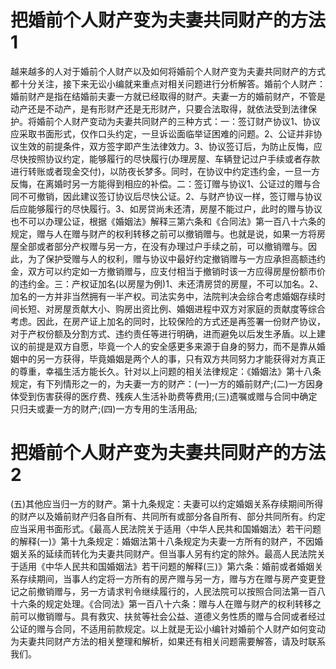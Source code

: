 # 把婚前个人财产变为夫妻共同财产的方法1

越来越多的人对于婚前个人财产以及如何将婚前个人财产变为夫妻共同财产的方式都十分关注，接下来无讼小编就来重点对相关问题进行分析解答。婚前个人财产：婚前财产是指在结婚前夫妻一方就已经取得的财产。夫妻一方的婚前财产，不管是动产还是不动产，是有形财产还是无形财产，只要合法取得，就依法受到法律保护。将婚前个人财产变动为夫妻共同财产的三种方式：一：签订财产协议1、协议应采取书面形式，仅作口头约定，一旦诉讼面临举证困难的问题。2、公证并非协议生效的前提条件，双方签字即产生法律效力。3、协议签订后，为防止反悔，应尽快按照协议约定，能够履行的尽快履行(办理房屋、车辆登记过户手续或者存款进行转账或者现金交付)，以防夜长梦多。同时，在协议中约定违约金，一旦一方反悔，在离婚时另一方能得到相应的补偿。二：签订赠与协议1、公证过的赠与合同不可撤销，因此建议签订协议后尽快公证。2、与财产协议一样，签订赠与协议后应能够履行的尽快履行。3、如房贷尚未还清，房屋不能过户，此时的赠与协议也不可以办理公证，根据《婚姻法》解释三第六条和《合同法》第一百八十六条的规定，赠与人在赠与财产的权利转移之前可以撤销赠与。也就是说，如果一方将房屋全部或者部分产权赠与另一方，在没有办理过户手续之前，可以撤销赠与。因此，为了保护受赠与人的权利，赠与协议中最好约定撤销赠与一方应承担高额违约金，双方可以约定如一方撤销赠与，应支付相当于撤销时该一方应得房屋份额市价的违约金。三：产权证加名(以房屋为例)1、未还清房贷的房屋，不可以加名。2、加名的一方并非当然拥有一半产权。司法实务中，法院判决会综合考虑婚姻存续时间长短、对房屋贡献大小、购房出资比例、婚姻进程中双方对家庭的贡献度等综合考虑。因此，在房产证上加名的同时，比较保险的方式还是再签署一份财产协议，对于产权份额及分割方式、违约责任等进行明确，进而避免以后发生矛盾。以上建议的前提是双方自愿，毕竟一个人的安全感更多来源于自身的努力，而不是靠从婚姻中的另一方获得，毕竟婚姻是两个人的事，只有双方共同努力才能获得对方真正的尊重，幸福生活方能长久。针对以上问题的相关法律规定：《婚姻法》第十八条规定，有下列情形之一的，为夫妻一方的财产：(一)一方的婚前财产;(二)一方因身体受到伤害获得的医疗费、残疾人生活补助费等费用;(三)遗嘱或赠与合同中确定只归夫或妻一方的财产;(四)一方专用的生活用品;

# 把婚前个人财产变为夫妻共同财产的方法2

(五)其他应当归一方的财产。第十九条规定：夫妻可以约定婚姻关系存续期间所得的财产以及婚前财产归各自所有、共同所有或部分各自所有、部分共同所有。约定应当采用书面形式。《最高人民法院关于适用〈中华人民共和国婚姻法〉若干问题的解释(一)》第十九条规定：婚姻法第十八条规定为夫妻一方所有的财产，不因婚姻关系的延续而转化为夫妻共同财产。但当事人另有约定的除外。最高人民法院关于适用《中华人民共和国婚姻法》若干问题的解释(三)》第六条：婚前或者婚姻关系存续期间，当事人约定将一方所有的房产赠与另一方，赠与方在赠与房产变更登记之前撤销赠与，另一方请求判令继续履行的，人民法院可以按照合同法第一百八十六条的规定处理。《合同法》第一百八十六条：赠与人在赠与财产的权利转移之前可以撤销赠与。具有救灾、扶贫等社会公益、道德义务性质的赠与合同或者经过公证的赠与合同，不适用前款规定。以上就是无讼小编针对婚前个人财产如何变动为夫妻共同财产方法的相关整理和解析，如果还有相关问题需要解答，请及时联系我们。

